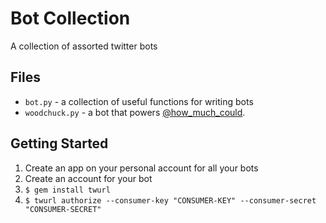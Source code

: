 # Bot Collection

A collection of assorted twitter bots

## Files

- `bot.py` - a collection of useful functions for writing bots
- `woodchuck.py` - a bot that powers [@how_much_could](https://twitter.com/how_much_could).

## Getting Started

1. Create an app on your personal account for all your bots
1. Create an account for your bot
1. `$ gem install twurl`
1. `$ twurl authorize --consumer-key "CONSUMER-KEY" --consumer-secret "CONSUMER-SECRET"`
